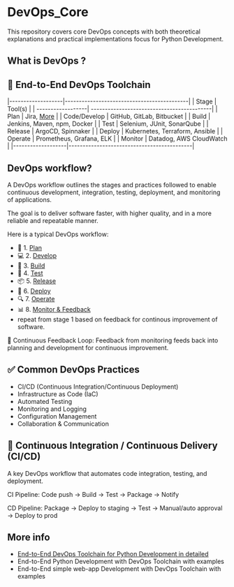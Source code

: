# DevOps_Core
This repository covers core DevOps concepts with both theoretical explanations and practical implementations focus for Python Development.


## What is DevOps ?


## 🧰 End-to-End DevOps Toolchain
|-------------------|--------------------------------------------|
| Stage             | Tool(s)                                    |
| ------------------| -------------------------------------------|
| Plan              | Jira, [More](./DevOps_workflow/Plan.md)    |
| Code/Develop      | GitHub, GitLab, Bitbucket                  |
| Build             | Jenkins, Maven, npm, Docker                |
| Test              | Selenium, JUnit, SonarQube                 |
| Release           | ArgoCD, Spinnaker                          |
| Deploy            | Kubernetes, Terraform, Ansible             |
| Operate           | Prometheus, Grafana, ELK                   |
| Monitor           | Datadog, AWS CloudWatch                    |
|-------------------|--------------------------------------------|

## DevOps workflow?
A DevOps workflow outlines the stages and practices followed to enable continuous development, integration, testing, deployment, and monitoring of applications.

The goal is to deliver software faster, with higher quality, and in a more reliable and repeatable manner.

Here is a typical DevOps workflow:
- 🔁 1. [Plan](./DevOps_workflow/Plan.md)
- 💻 2. [Develop](DevOps_workflow/Develop.md)
- 🔧 3. [Build](DevOps_workflow/Build.md)
- 🧪 4. [Test](DevOps_workflow/Test.md)
- 📦 5. [Release](DevOps_workflow/Release.md)
- 🚀 6. [Deploy](DevOps_workflow/Deploy.md)
- 🔍 7. [Operate](DevOps_workflow/Operate.md)
- 📊 8. [Monitor & Feedback](DevOps_workflow/MonitorAndFeedback.md)
- repeat from stage 1 based on feedback for continous improvement of software.

🔁 Continuous Feedback Loop: Feedback from monitoring feeds back into planning and development for continuous improvement.


## ✅ Common DevOps Practices
- CI/CD (Continuous Integration/Continuous Deployment)
- Infrastructure as Code (IaC)
- Automated Testing
- Monitoring and Logging
- Configuration Management
- Collaboration & Communication


## 🔄 Continuous Integration / Continuous Delivery (CI/CD)
A key DevOps workflow that automates code integration, testing, and deployment.

CI Pipeline:
Code push → Build → Test → Package → Notify

CD Pipeline:
Package → Deploy to staging → Test → Manual/auto approval → Deploy to prod

## More info
- [End-to-End DevOps Toolchain for Python Development in detailed](Docs/PythonDev.md)
- End-to-End Python Development with DevOps Toolchain with examples
- End-to-End simple web-app Development with DevOps Toolchain with examples























